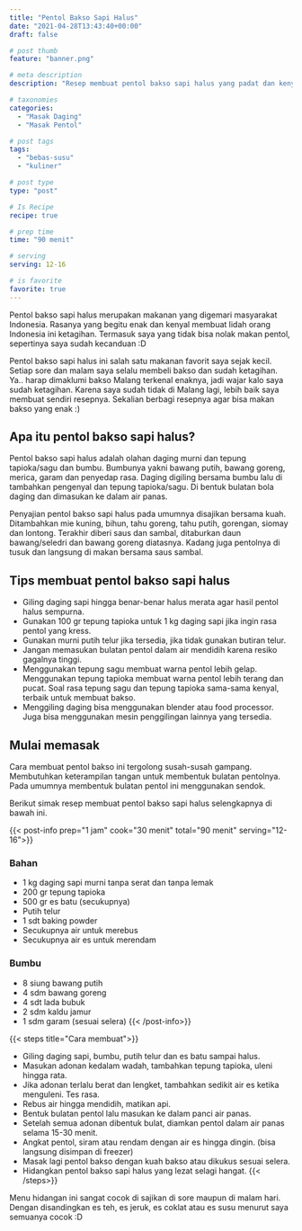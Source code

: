 ```yaml
---
title: "Pentol Bakso Sapi Halus"
date: "2021-04-28T13:43:40+00:00"
draft: false

# post thumb
feature: "banner.png"

# meta description
description: "Resep membuat pentol bakso sapi halus yang padat dan kenyal. Rasanya begitu lezat dan menggoda selera."

# taxonomies
categories:
  - "Masak Daging"
  - "Masak Pentol"

# post tags
tags:
  - "bebas-susu"
  - "kuliner"

# post type
type: "post"

# Is Recipe
recipe: true

# prep time
time: "90 menit"

# serving
serving: 12-16

# is favorite
favorite: true
---
```

Pentol bakso sapi halus merupakan makanan yang digemari masyarakat Indonesia. Rasanya yang begitu enak dan kenyal membuat lidah orang Indonesia ini ketagihan. Termasuk saya yang tidak bisa nolak makan pentol, sepertinya saya sudah kecanduan :D

Pentol bakso sapi halus ini salah satu makanan favorit saya sejak kecil. Setiap sore dan malam saya selalu membeli bakso dan sudah ketagihan. Ya.. harap dimaklumi bakso Malang terkenal enaknya, jadi wajar kalo saya sudah ketagihan. Karena saya sudah tidak di Malang lagi, lebih baik saya membuat sendiri resepnya. Sekalian berbagi resepnya agar bisa makan bakso yang enak :)

## Apa itu pentol bakso sapi halus?

Pentol bakso sapi halus adalah olahan daging murni dan tepung tapioka/sagu dan bumbu. Bumbunya yakni bawang putih, bawang goreng, merica, garam dan penyedap rasa. Daging digiling bersama bumbu lalu di tambahkan pengenyal dan tepung tapioka/sagu. Di bentuk bulatan bola daging dan dimasukan ke dalam air panas. 

Penyajian pentol bakso sapi halus pada umumnya disajikan bersama kuah. Ditambahkan mie kuning, bihun, tahu goreng, tahu putih, gorengan, siomay dan lontong. Terakhir diberi saus dan sambal, ditaburkan daun bawang/seledri dan bawang goreng diatasnya. Kadang juga pentolnya di tusuk dan langsung di makan bersama saus sambal.

## Tips membuat pentol bakso sapi halus

- Giling daging sapi hingga benar-benar halus merata agar hasil pentol halus sempurna.
- Gunakan 100 gr tepung tapioka untuk 1 kg daging sapi jika ingin rasa pentol yang kress.
- Gunakan murni putih telur jika tersedia, jika tidak gunakan butiran telur.
- Jangan memasukan bulatan pentol dalam air mendidih karena resiko gagalnya tinggi.
- Menggunakan tepung sagu membuat warna pentol lebih gelap. Menggunakan tepung tapioka membuat warna pentol lebih terang dan pucat. Soal rasa tepung sagu dan tepung tapioka sama-sama kenyal, terbaik untuk membuat bakso.
- Menggiling daging bisa menggunakan blender atau food processor. Juga bisa menggunakan mesin penggilingan lainnya yang tersedia.

## Mulai memasak

Cara membuat pentol bakso ini tergolong susah-susah gampang. Membutuhkan keterampilan tangan untuk membentuk bulatan pentolnya. Pada umumnya membentuk bulatan pentol ini menggunakan sendok.

Berikut simak resep membuat pentol bakso sapi halus selengkapnya di bawah ini.

{{< post-info prep="1 jam" cook="30 menit" total="90 menit" serving="12-16">}}

### Bahan

-   1 kg daging sapi murni tanpa serat dan tanpa lemak
-   200 gr tepung tapioka
-   500 gr es batu (secukupnya)
-   Putih telur
-   1 sdt baking powder
-   Secukupnya air untuk merebus
-   Secukupnya air es untuk merendam

### Bumbu

-   8 siung bawang putih
-   4 sdm bawang goreng
-   4 sdt lada bubuk
-   2 sdm kaldu jamur
-   1 sdm garam (sesuai selera)
{{< /post-info>}}

{{< steps title="Cara membuat">}}
- Giling daging sapi, bumbu, putih telur dan es batu sampai halus.
- Masukan adonan kedalam wadah, tambahkan tepung tapioka, uleni hingga rata. 
- Jika adonan terlalu berat dan lengket, tambahkan sedikit air es ketika menguleni. Tes rasa.
- Rebus air hingga mendidih, matikan api.
- Bentuk bulatan pentol lalu masukan ke dalam panci air panas. 
- Setelah semua adonan dibentuk bulat, diamkan pentol dalam air panas selama 15-30 menit.
- Angkat pentol, siram atau rendam dengan air es hingga dingin. (bisa langsung disimpan di freezer)
- Masak lagi pentol bakso dengan kuah bakso atau dikukus sesuai selera.
- Hidangkan pentol bakso sapi halus yang lezat selagi hangat.
{{< /steps>}}

Menu hidangan ini sangat cocok di sajikan di sore maupun di malam hari. Dengan disandingkan es teh, es jeruk, es coklat atau es susu menurut saya semuanya cocok :D